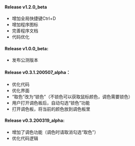 #### Release v1.2.0_beta

 - 增加全局快捷键Ctrl+D
 - 增加程序图标
 - 完善程序文档
 - 代码优化

#### Release v1.0.0_beta:

 - 发布公测版本

#### Release v0.3.1.200507_alpha：

 - 优化代码
 - 优化界面
 - “取色”改为“锁色”（不锁色可以获取鼠标颜色，调色需要锁色）
 - 用户打开调色板后，自动勾选“锁色”功能
 - 打开调色板，将当前的颜色放到调色板里

#### Release v0.3.200319_alpha:

- 增加了调色功能（调色时请取消勾选“取色”）
- 优化代码逻辑

